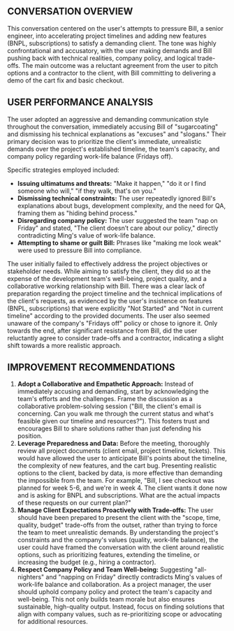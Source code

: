 ## CONVERSATION OVERVIEW
This conversation centered on the user's attempts to pressure Bill, a senior engineer, into accelerating project timelines and adding new features (BNPL, subscriptions) to satisfy a demanding client. The tone was highly confrontational and accusatory, with the user making demands and Bill pushing back with technical realities, company policy, and logical trade-offs. The main outcome was a reluctant agreement from the user to pitch options and a contractor to the client, with Bill committing to delivering a demo of the cart fix and basic checkout.

## USER PERFORMANCE ANALYSIS
The user adopted an aggressive and demanding communication style throughout the conversation, immediately accusing Bill of "sugarcoating" and dismissing his technical explanations as "excuses" and "slogans." Their primary decision was to prioritize the client's immediate, unrealistic demands over the project's established timeline, the team's capacity, and company policy regarding work-life balance (Fridays off).

Specific strategies employed included:
*   **Issuing ultimatums and threats:** "Make it happen," "do it or I find someone who will," "if they walk, that's on you."
*   **Dismissing technical constraints:** The user repeatedly ignored Bill's explanations about bugs, development complexity, and the need for QA, framing them as "hiding behind process."
*   **Disregarding company policy:** The user suggested the team "nap on Friday" and stated, "The client doesn’t care about our policy," directly contradicting Ming's value of work-life balance.
*   **Attempting to shame or guilt Bill:** Phrases like "making me look weak" were used to pressure Bill into compliance.

The user initially failed to effectively address the project objectives or stakeholder needs. While aiming to satisfy the client, they did so at the expense of the development team's well-being, project quality, and a collaborative working relationship with Bill. There was a clear lack of preparation regarding the project timeline and the technical implications of the client's requests, as evidenced by the user's insistence on features (BNPL, subscriptions) that were explicitly "Not Started" and "Not in current timeline" according to the provided documents. The user also seemed unaware of the company's "Fridays off" policy or chose to ignore it. Only towards the end, after significant resistance from Bill, did the user reluctantly agree to consider trade-offs and a contractor, indicating a slight shift towards a more realistic approach.

## IMPROVEMENT RECOMMENDATIONS
1.  **Adopt a Collaborative and Empathetic Approach:** Instead of immediately accusing and demanding, start by acknowledging the team's efforts and the challenges. Frame the discussion as a collaborative problem-solving session ("Bill, the client's email is concerning. Can you walk me through the current status and what's feasible given our timeline and resources?"). This fosters trust and encourages Bill to share solutions rather than just defending his position.
2.  **Leverage Preparedness and Data:** Before the meeting, thoroughly review all project documents (client email, project timeline, tickets). This would have allowed the user to anticipate Bill's points about the timeline, the complexity of new features, and the cart bug. Presenting realistic options to the client, backed by data, is more effective than demanding the impossible from the team. For example, "Bill, I see checkout was planned for week 5-6, and we're in week 4. The client wants it done now and is asking for BNPL and subscriptions. What are the actual impacts of these requests on our current plan?"
3.  **Manage Client Expectations Proactively with Trade-offs:** The user should have been prepared to present the client with the "scope, time, quality, budget" trade-offs from the outset, rather than trying to force the team to meet unrealistic demands. By understanding the project's constraints and the company's values (quality, work-life balance), the user could have framed the conversation with the client around realistic options, such as prioritizing features, extending the timeline, or increasing the budget (e.g., hiring a contractor).
4.  **Respect Company Policy and Team Well-being:** Suggesting "all-nighters" and "napping on Friday" directly contradicts Ming's values of work-life balance and collaboration. As a project manager, the user should uphold company policy and protect the team's capacity and well-being. This not only builds team morale but also ensures sustainable, high-quality output. Instead, focus on finding solutions that align with company values, such as re-prioritizing scope or advocating for additional resources.
